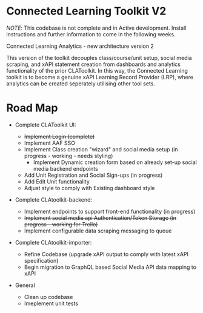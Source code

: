 # Connected Learning Toolkit V2

*NOTE*: This codebase is not complete and in Active development. Install instructions and further information to come in the following weeks.

Connected Learning Analytics - new architecture version 2

This version of the toolkit decouples class/course/unit setup, social media scraping, and xAPI statement creation from dashboards and analytics functionality of the
prior CLAToolkit. In this way, the Connected Learning toolkit is to become a genuine xAPI Learning Record Provider (LRP), where analytics can be created seperately utilising other tool sets.

# Road Map
- Complete CLAToolkit UI:
  - ~~Implement Login (complete)~~
  - Implement AAF SSO 
  - Implement Class creation "wizard" and social media setup (in progress - working - needs styling)
  	- Implement Dynamic creation form based on already set-up social media backend endpoints 
  - Add Unit Registration and Social Sign-ups (in progress)
  - Add Edit Unit functionality
  - Adjust style to comply with Existing dashboard style
- Complete CLAtoolkit-backend:
  - Implement endpoints to support front-end functionality (in progress)
  - ~~Implement social media api Authentication/Token Storage (in progress - working for Trello)~~
  - Implement configurable data scraping messaging to queue
- Complete CLAtoolkit-importer:
  - Refine Codebase (upgrade xAPI output to comply with latest xAPI specification)
  - Begin migration to GraphQL based Social Media API data mapping to xAPI

- General
	- Clean up codebase
	- Imeplement unit tests 

